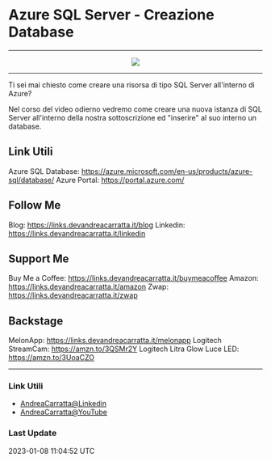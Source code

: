 # Azure SQL Server - Creazione Database
 
<hr />
 
<div align="center">

<a href="https://www.youtube.com/v/Gqsyk2EcQeA?version=3" target="_blank" alt="Azure SQL Server - Creazione Database">

<img src="https://img.youtube.com/vi/Gqsyk2EcQeA/0.jpg" />

</a>

</div>
 
<hr />
 
Ti sei mai chiesto come creare una risorsa di tipo SQL Server all'interno di Azure?

Nel corso del video odierno vedremo come creare una nuova istanza di SQL Server all'interno della nostra sottoscrizione ed "inserire" al suo interno un database.


## Link Utili
Azure SQL Database: https://azure.microsoft.com/en-us/products/azure-sql/database/
Azure Portal: https://portal.azure.com/


## Follow Me

Blog: https://links.devandreacarratta.it/blog 
Linkedin: https://links.devandreacarratta.it/linkedin

## Support Me
Buy Me a Coffee: https://links.devandreacarratta.it/buymeacoffee
Amazon: https://links.devandreacarratta.it/amazon
Zwap: https://links.devandreacarratta.it/zwap

## Backstage
MelonApp: https://links.devandreacarratta.it/melonapp
Logitech StreamCam: https://amzn.to/3QSMr2Y
Logitech Litra Glow Luce LED: https://amzn.to/3UoaCZO
 
<hr />
 
### Link Utili
- [AndreaCarratta@Linkedin](https://links.devandreacarratta.it/linkedin)
- [AndreaCarratta@YouTube](https://links.devandreacarratta.it/youtube)
### Last Update
2023-01-08 11:04:52 UTC
